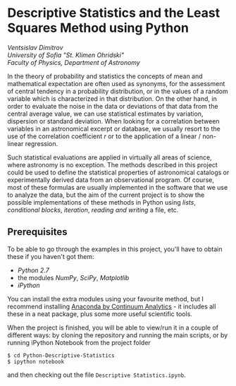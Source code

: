 # Descriptive Statistics and the Least Squares Method using Python

*Ventsislav Dimitrov*  
*University of Sofia "St. Klimen Ohridski"*  
*Faculty of Physics, Department of Astronomy*  

In the theory of probability and statistics the concepts of mean and mathematical expectation are often used as synonyms, for the assessment of central tendency in a probability distribution, or in the values of a random variable which is characterized in that distribution. On the other hand, in order to evaluate the noise in the data or deviations of that data from the central average value, we can use statistical estimates by variation, dispersion or standard deviation. When looking for a correlation between variables in an astronomical excerpt or database, we usually resort to the use of the correlation coefficient *r* or to the application of a linear / non-linear regression.

Such statistical evaluations are applied in virtually all areas of science, where astronomy is no exception. The methods described in this project could be used to define the statistical properties of astronomical catalogs or experimentally derived data from an observational program. Of course, most of these formulas are usually implemented in the software that we use to analyze the data, but the aim of the current project is to show the possible implementations of these methods in Python using *lists*, *conditional blocks*, *iteration*, *reading and writing* a file, etc.

## Prerequisites

To be able to go through the examples in this project, you'll have to obtain these if you haven't got them:  
* *Python 2.7*
* the modules *NumPy*, *SciPy*, *Matplotlib*
* *iPython*

You can install the extra modules using your favourite method, but I recommend installing [Anaconda by Continuum Analytics](https://www.continuum.io/downloads) - it includes all these in a neat package, plus some more useful scientific tools.

When the project is finished, you will be able to view/run it in a couple of different ways: by cloning the repository and running the main scripts, or by running iPython Notebook from the project folder

    $ cd Python-Descriptive-Statistics
    $ ipython notebook

and then checking out the file `Descriptive Statistics.ipynb`.
